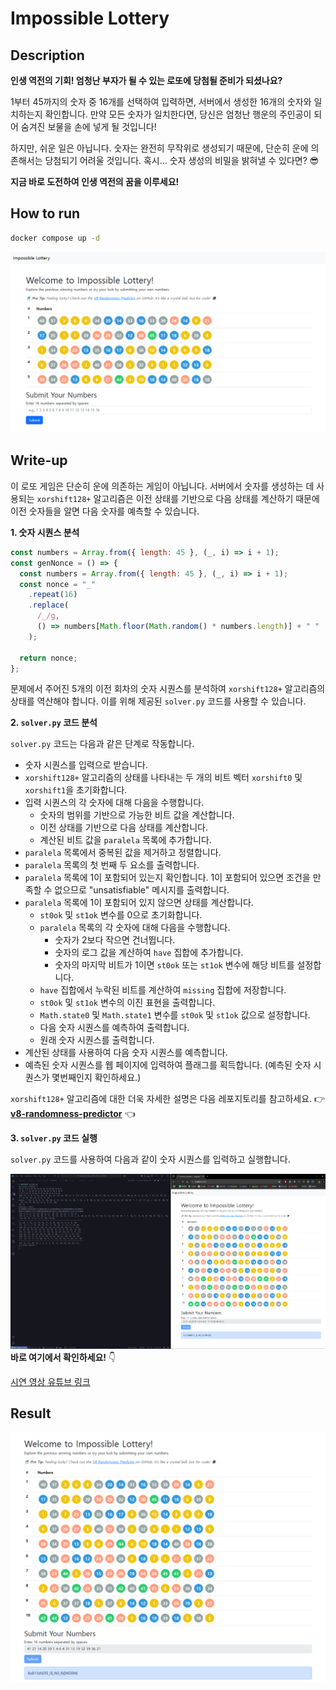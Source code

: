 # Impossible Lottery

## Description

**인생 역전의 기회! 엄청난 부자가 될 수 있는 로또에 당첨될 준비가 되셨나요?**

1부터 45까지의 숫자 중 16개를 선택하여 입력하면, 서버에서 생성한 16개의 숫자와 일치하는지 확인합니다. 만약 모든 숫자가 일치한다면, 당신은 엄청난 행운의 주인공이 되어 숨겨진 보물을 손에 넣게 될 것입니다!

하지만, 쉬운 일은 아닙니다. 숫자는 완전히 무작위로 생성되기 때문에, 단순히 운에 의존해서는 당첨되기 어려울 것입니다. 혹시... 숫자 생성의 비밀을 밝혀낼 수 있다면? 😎

**지금 바로 도전하여 인생 역전의 꿈을 이루세요!**

## How to run

```sh
docker compose up -d
```

![web](./problem.png)

## Write-up

이 로또 게임은 단순히 운에 의존하는 게임이 아닙니다. 서버에서 숫자를 생성하는 데 사용되는 `xorshift128+` 알고리즘은 이전 상태를 기반으로 다음 상태를 계산하기 때문에 이전 숫자들을 알면 다음 숫자를 예측할 수 있습니다.

**1. 숫자 시퀀스 분석**

```js
const numbers = Array.from({ length: 45 }, (_, i) => i + 1);
const genNonce = () => {
  const numbers = Array.from({ length: 45 }, (_, i) => i + 1);
  const nonce = "_"
    .repeat(16)
    .replace(
      /_/g,
      () => numbers[Math.floor(Math.random() * numbers.length)] + " "
    );

  return nonce;
};
```

문제에서 주어진 5개의 이전 회차의 숫자 시퀀스를 분석하여 `xorshift128+` 알고리즘의 상태를 역산해야 합니다. 이를 위해 제공된 `solver.py` 코드를 사용할 수 있습니다.

**2. `solver.py` 코드 분석**

`solver.py` 코드는 다음과 같은 단계로 작동합니다.

- 숫자 시퀀스를 입력으로 받습니다.
- `xorshift128+` 알고리즘의 상태를 나타내는 두 개의 비트 벡터 `xorshift0` 및 `xorshift1`을 초기화합니다.
- 입력 시퀀스의 각 숫자에 대해 다음을 수행합니다.
  - 숫자의 범위를 기반으로 가능한 비트 값을 계산합니다.
  - 이전 상태를 기반으로 다음 상태를 계산합니다.
  - 계산된 비트 값을 `paralela` 목록에 추가합니다.
- `paralela` 목록에서 중복된 값을 제거하고 정렬합니다.
- `paralela` 목록의 첫 번째 두 요소를 출력합니다.
- `paralela` 목록에 1이 포함되어 있는지 확인합니다. 1이 포함되어 있으면 조건을 만족할 수 없으므로 "unsatisfiable" 메시지를 출력합니다.
- `paralela` 목록에 1이 포함되어 있지 않으면 상태를 계산합니다.
  - `st0ok` 및 `st1ok` 변수를 0으로 초기화합니다.
  - `paralela` 목록의 각 숫자에 대해 다음을 수행합니다.
    - 숫자가 2보다 작으면 건너뜁니다.
    - 숫자의 로그 값을 계산하여 `have` 집합에 추가합니다.
    - 숫자의 마지막 비트가 1이면 `st0ok` 또는 `st1ok` 변수에 해당 비트를 설정합니다.
  - `have` 집합에서 누락된 비트를 계산하여 `missing` 집합에 저장합니다.
  - `st0ok` 및 `st1ok` 변수의 이진 표현을 출력합니다.
  - `Math.state0` 및 `Math.state1` 변수를 `st0ok` 및 `st1ok` 값으로 설정합니다.
  - 다음 숫자 시퀀스를 예측하여 출력합니다.
  - 원래 숫자 시퀀스를 출력합니다.
- 계산된 상태를 사용하여 다음 숫자 시퀀스를 예측합니다.
- 예측된 숫자 시퀀스를 웹 페이지에 입력하여 플래그를 획득합니다. (예측된 숫자 시퀀스가 몇번째인지 확인하세요.)

`xorshift128+` 알고리즘에 대한 더욱 자세한 설명은 다음 레포지토리를 참고하세요. 👉 **[v8-randomness-predictor](https://github.com/KoYejune0302/v8-randomness-predictor)** 👈

**3. `solver.py` 코드 실행**

`solver.py` 코드를 사용하여 다음과 같이 숫자 시퀀스를 입력하고 실행합니다.

![writeup](./writeup.png)
**바로 여기에서 확인하세요!** 👇

[시연 영상 유튜브 링크](https://youtu.be/00hh2hHNbkk)

## Result

![solved](./solved.png)
